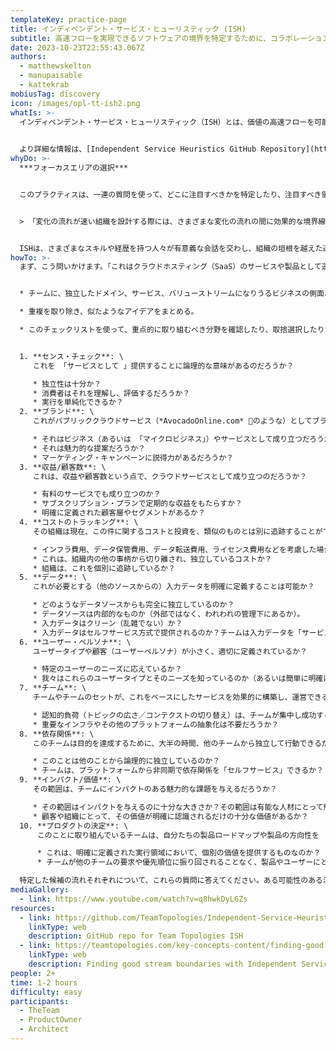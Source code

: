 ```yaml
---
templateKey: practice-page
title: インディペンデント・サービス・ヒューリスティック (ISH)
subtitle: 高速フローを実現できるソフトウェアの境界を特定するために、コラボレーションを促進させる
date: 2023-10-23T22:55:43.067Z
authors:
  - matthewskelton
  - manupaisable
  - kattekrab
mobiusTag: discovery
icon: /images/opl-tt-ish2.png
whatIs: >-
  インディペンデント・サービス・ヒューリスティック（ISH）とは、価値の高速フローを可能にするチームとソフトウェアの境界をどこに設定すべきかを見つけるために、チームが使用できる一連の質問セットでです。このテクニックは、*Team Topologies*の著者であるMatthew SkeltonとManuel Paisによって考案され、その後、より広いドメイン駆動設計コミュニティの他のメンバーによって改良されました。
  

  より詳細な情報は、[Independent Service Heuristics GitHub Repository](https://github.com/TeamTopologies/Independent-Service-Heuristics)をご覧ください。
whyDo: >-
  ***フォーカスエリアの選択***


  このプラクティスは、一連の質問を使って、どこに注目すべきかを特定したり、注目すべき領域が結局さらなる発見に適していないと素早く判断したりすることで、チームが分析麻痺を回避するのに役立てることができます。


  > 「変化の流れが速い組織を設計する際には、さまざまな変化の流れの間に効果的な境界線を見つける必要がある...ISHのアプローチは、現代のソフトウェアにおける典型的な状況の多くをカバーしているが、すべてではない。ISHは、会話を刺激し、思考のフレームを提供するために設計されており、完璧な”キャッチオール”ツールではない。」


  ISHは、さまざまなスキルや経歴を持つ人々が有意義な会話を交わし、組織の垣根を越えた連携を生み出す良い方法となります。
howTo: >-
  まず、こう問いかけます。「これはクラウドホスティング（SaaS）のサービスや製品として運営できるか？」


  * チームに、独立したドメイン、サービス、バリューストリームになりうるビジネスの側面、関連タスク、ソフトウェアアプリケーション、カスタマージャーニーについて考え、書き出してもらう。

  * 重複を取り除き、似たようなアイデアをまとめる。

  * このチェックリストを使って、重点的に取り組むべき分野を確認したり、取捨選択したりする。


  1. **センス・チェック**: \
     これを 「サービスとして 」提供することに論理的な意味があるのだろうか？

     * 独立性は十分か？
     * 消費者はそれを理解し、評価するだろうか？
     * 実行を単純化できるか？
  2. **ブランド**: \
     これがパブリッククラウドサービス（*AvocadoOnline.com* 🥑のような）としてブランディングされることを想像できるか？

     * それはビジネス（あるいは 「マイクロビジネス」）やサービスとして成り立つだろうか？
     * それは魅力的な提案だろうか？
     * マーケティング・キャンペーンに説得力があるだろうか？
  3. **収益/顧客数**: \
     これは、収益や顧客数という点で、クラウドサービスとして成り立つのだろうか？

     * 有料のサービスでも成り立つのか？
     * サブスクリプション・プランで定期的な収益をもたらすか？
     * 明確に定義された顧客層やセグメントがあるか？
  4. **コストのトラッキング**: \
     その組織は現在、この件に関するコストと投資を、類似のものとは別に追跡することができるか？

     * インフラ費用、データ保管費用、データ転送費用、ライセンス費用などを考慮した場合、これを運営するための全費用は透明化されているのか、あるいは発見することが可能なのか？
     * これは、組織内の他の事柄から切り離され、独立しているコストか？
     * 組織は、これを個別に追跡しているか？
  5. **データ**: \
     これが必要とする（他のソースからの）入力データを明確に定義することは可能か？

     * どのようなデータソースからも完全に独立しているのか？
     * データソースは内部的なものか（外部ではなく、われわれの管理下にあるか）。
     * 入力データはクリーン（乱雑でない）か？
     * 入力データはセルフサービス方式で提供されるのか？チームは入力データを「サービスとして」利用できるか？
  6. **ユーザー・ペルソナ**: \
     ユーザータイプや顧客（ユーザーペルソナ）が小さく、適切に定義されているか？

     * 特定のユーザーのニーズに応えているか？
     * 我々はこれらのユーザータイプとそのニーズを知っているのか（あるいは簡単に明確にできるのか）？
  7. **チーム**: \
     チームやチームのセットが、これをベースにしたサービスを効果的に構築し、運営できるだろうか？

     * 認知的負荷（トピックの広さ／コンテクストの切り替え）は、チームが集中し成功するために制限されるだろうか？
     * 重要なインフラやその他のプラットフォームの抽象化は不要だろうか？
  8. **依存関係**: \
     このチームは目的を達成するために、大半の時間、他のチームから独立して行動できるだろうか？

     * このことは他のことから論理的に独立しているのか？
     * チームは、プラットフォームから非同期で依存関係を「セルフサービス」できるか？
  9. **インパクト/価値**: \
     その範囲は、チームにインパクトのある魅力的な課題を与えるだろうか？

     * その範囲はインパクトを与えるのに十分な大きさか？その範囲は有能な人材にとって魅力的か？
     * 顧客や組織にとって、その価値が明確に認識されるだけの十分な価値があるか？
  10. **プロダクトの決定**: \
      このことに取り組んでいるチームは、自分たちの製品ロードマップや製品の方向性を 「自分のもの 」にできるだろうか？

      * これは、明確に定義された実行領域において、個別の価値を提供するものなのか？
      * チームが他のチームの要求や優先順位に振り回されることなく、製品やユーザーにとって何がベストなのかを発見し、それに基づいて独自のロードマップを定義できるか。

  特定した候補の流れそれぞれについて、これらの質問に答えてください。ある可能性のある流れについて、「はい」または「たぶん」という答えが多ければ多いほど、別の変化の流れとしてふさわしい候補が見つかった可能性が高くなります。
mediaGallery:
  - link: https://www.youtube.com/watch?v=q8hwkDyL6Zs
resources:
  - link: https://github.com/TeamTopologies/Independent-Service-Heuristics
    linkType: web
    description: GitHub repo for Team Topologies ISH
  - link: https://teamtopologies.com/key-concepts-content/finding-good-stream-boundaries-with-independent-service-heuristics
    linkType: web
    description: Finding good stream boundaries with Independent Service Heuristics
people: 2+
time: 1-2 hours
difficulty: easy
participants:
  - TheTeam
  - ProductOwner
  - Architect
---
```

